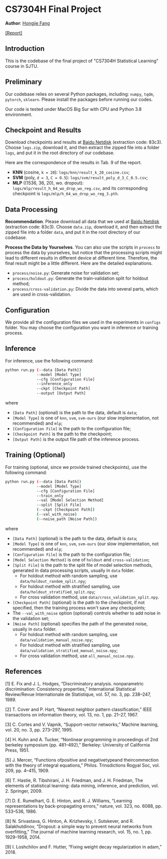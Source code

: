 # CS7304H Final Project

**Author**: [Hongjie Fang](http://github.com/galaxies99/)

[[Report]](assets/report.pdf)

## Introduction

This is the codebase of the final project of "CS7304H Statistical Learning" course in SJTU.

## Preliminary

Our codebase relies on several Python packages, including: `numpy`, `tqdm`, `pytorch`, `sklearn`. Please install the packages before running our codes.

Our code is tested under MacOS Big Sur with CPU and Python 3.8 environment.

## Checkpoint and Results

Download checkpoints and results at [Baidu Netdisk](https://pan.baidu.com/s/1USGhKaoGsZtNmcxz--R1QA) (extraction code: 83c3). Choose `logs.zip`, download it, and then extract the zipped file into a folder `logs`, and put it in the root directory of our codebase.

Here are the correspondence of the results in Tab. 9 of the report.

- **KNN** (cosine, `k = 20`): `logs/knn/result_k_20_cosine.csv`;
- **SVM** (poly, `d = 3`, `C = 0.5`): `logs/svm/result_poly_d_3_C_0.5.csv`;
- **MLP** ((1536, 36, 20), wo. dropout): `logs/mlp/result_h_64_wo_drop_wo_reg.csv`, and its corresponding checkpoint is `logs/mlp/h_64_wo_drop_wo_reg_3.pth`.

## Data Processing

**Recommendation**. Please download all data that we used at [Baidu Netdisk](https://pan.baidu.com/s/1USGhKaoGsZtNmcxz--R1QA) (extraction code: 83c3). Choose `data.zip`, download it, and then extract the zipped file into a folder `data`, and put it in the root directory of our codebase.

**Process the Data by Yourselves**. You can also use the scripts in `process` to process the data by yourselves, but notice that the processing scripts might lead to different results in different device at different time. Therefore, the final result might be a little different. Here are the detailed explanations.

- `process/noise.py`: Generate noise for validation set;
- `process/holdout.py`: Generate the train-validation split for holdout method;
- `process/cross-validation.py`: Divide the data into several parts, which are used in cross-validation.

## Configuration

We provide all the configuration files we used in the experiments in `configs` folder. You may choose the configuration you want in inference or training process.

## Inference

For inference, use the following command:

```bash
python run.py (--data [Data Path])
              --model [Model Type] 
              --cfg [Configuration File] 
              --inference_only
              --ckpt [Checkpoint Path]
              --output [Output Path]
```

where

- `[Data Path]` (optional) is the path to the data, default is `data`;
- `[Model Type]` is one of `knn`, `svm`, `svm-ours` (our slow implementation, not recommended) and `mlp`;
- `[Configuration File]` is the path to the configuration file;
- `[Checkpoint Path]` is the path to the checkpoint;
- `[Output Path]` is the output file path of the inference process.

## Training (Optional)

For training (optional, since we provide trained checkpoints), use the following command:

```bash
python run.py (--data [Data Path])
              --model [Model Type] 
              --cfg [Configuration File] 
              --train_only
              --val [Model Selection Method]
              --split [Split File]
              (--ckpt [Checkpoint Path])
              (--val_with_noise)
              (--noise_path [Noise Path])
```

where

- `[Data Path]` (optional) is the path to the data, default is `data`;
- `[Model Type]` is one of `knn`, `svm`, `svm-ours` (our slow implementation, not recommended) and `mlp`;
- `[Configuration File]` is the path to the configuration file;
- `[Model Selection Method]` is one of `holdout` and `cross-validation`;
- `[Split File]` is the path to the split file of model selection methods, generated in data processing scripts, usually in `data` folder.
  - For holdout method with random sampling, use `data/holdout_random_split.npy`;
  - For holdout method with stratified sampling, use `data/holdout_stratified_split.npy`;
  - For cross validation method, use `data/cross_validation_split.npy`.
- `[Checkpoint Path]` (optional) is the path to the checkpoint, if not specified, then the training process won't save any checkpoints;
- The `--val_with_noise` option (optional) controls whether to add noise in the validation set;
- `[Noise Path]` (optional) specifies the path of the generated noise, usually in `data` folder.
  - For holdout method with random sampling, use `data/validation_manual_noise.npy`;
  - For holdout method with stratified sampling, use `data/validation_stratified_manual_noise.npy`;
  - For cross validation method, use `all_manual_noise.npy`.

## References

[1] E. Fix and J. L. Hodges, “Discriminatory analysis. nonparametric discrimination: Consistency properties,” International Statistical Review/Revue Internationale de Statistique, vol. 57, no. 3, pp. 238–247, 1989.

[2] T. Cover and P. Hart, “Nearest neighbor pattern classification,” IEEE transactions on information theory, vol. 13, no. 1, pp. 21–27, 1967.

[3] C. Cortes and V. Vapnik, “Support-vector networks,” Machine learning, vol. 20, no. 3, pp. 273–297, 1995.

[4] H. Kuhn and A. Tucker, “Nonlinear programming in proceedings of 2nd berkeley symposium (pp. 481–492),” Berkeley: University of California Press, 1951.

[5] J. Mercer, “Functions ofpositive and negativetypeand theircommection with the theory of integral equations,” Philos. Trinsdictions Rogyal Soc, vol. 209, pp. 4–415, 1909.

[6] T. Hastie, R. Tibshirani, J. H. Friedman, and J. H. Friedman, The elements of statistical learning: data mining, inference, and prediction, vol. 2. Springer, 2009.

[7] D. E. Rumelhart, G. E. Hinton, and R. J. Williams, “Learning representations by back-propagating errors,” nature, vol. 323, no. 6088, pp. 533–536, 1986.

[8] N. Srivastava, G. Hinton, A. Krizhevsky, I. Sutskever, and R. Salakhutdinov, “Dropout: a simple way to prevent neural networks from overfitting,” The journal of machine learning research, vol. 15, no. 1, pp. 1929–1958, 2014.

[9] I. Loshchilov and F. Hutter, “Fixing weight decay regularization in adam,” 2018.
